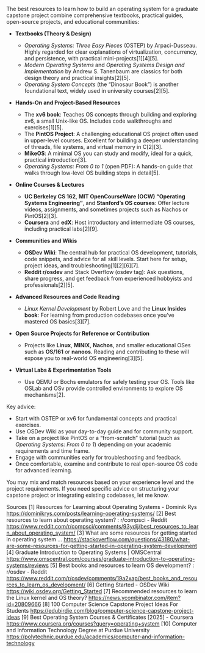 The best resources to learn how to build an operating system for a graduate capstone project combine comprehensive textbooks, practical guides, open-source projects, and educational communities:

- **Textbooks (Theory & Design)**
  - *Operating Systems: Three Easy Pieces* (OSTEP) by Arpaci-Dusseau. Highly regarded for clear explanations of virtualization, concurrency, and persistence, with practical mini-projects[1][4][5].
  - *Modern Operating Systems* and *Operating Systems Design and Implementation* by Andrew S. Tanenbaum are classics for both design theory and practical insights[2][5].
  - *Operating System Concepts* (the “Dinosaur Book”) is another foundational text, widely used in university courses[2][5].

- **Hands-On and Project-Based Resources**
  - The **xv6 book**: Teaches OS concepts through building and exploring xv6, a small Unix-like OS. Includes code walkthroughs and exercises[1][5].
  - The **PintOS Project**: A challenging educational OS project often used in upper-level courses. Excellent for building a deeper understanding of threads, file systems, and virtual memory in C[2][3].
  - **MikeOS**: A minimal OS you can study and modify, ideal for a quick, practical introduction[3].
  - *Operating Systems: From 0 to 1* (open PDF): A hands-on guide that walks through low-level OS building steps in detail[5].

- **Online Courses & Lectures**
  - **UC Berkeley CS 162**, **MIT OpenCourseWare (OCW) “Operating Systems Engineering”**, and **Stanford’s OS courses**: Offer lecture videos, assignments, and sometimes projects such as Nachos or PintOS[2][3].
  - **Coursera** and **edX**: Host introductory and intermediate OS courses, including practical labs[2][9].

- **Communities and Wikis**
  - **OSDev Wiki**: The central hub for practical OS development, tutorials, code snippets, and advice for all skill levels. Start here for setup, project ideas, and troubleshooting[1][2][6][7].
  - **Reddit r/osdev** and Stack Overflow (osdev tag): Ask questions, share progress, and get feedback from experienced hobbyists and professionals[2][5].

- **Advanced Resources and Code Reading**
  - *Linux Kernel Development* by Robert Love and the **Linux Insides book**: For learning from production codebases once you’ve mastered OS basics[3][7].

- **Open Source Projects for Reference or Contribution**
  - Projects like **Linux**, **MINIX**, **Nachos**, and smaller educational OSes such as **OS/161** or **nanoos**. Reading and contributing to these will expose you to real-world OS engineering[3][5].

- **Virtual Labs & Experimentation Tools**
  - Use QEMU or Bochs emulators for safely testing your OS. Tools like OSLab and OSv provide controlled environments to explore OS mechanisms[2].

Key advice:
- Start with OSTEP or xv6 for fundamental concepts and practical exercises.
- Use OSDev Wiki as your day-to-day guide and for community support.
- Take on a project like PintOS or a “from-scratch” tutorial (such as *Operating Systems: From 0 to 1*) depending on your academic requirements and time frame.
- Engage with communities early for troubleshooting and feedback.
- Once comfortable, examine and contribute to real open-source OS code for advanced learning.

You may mix and match resources based on your experience level and the project requirements. If you need specific advice on structuring your capstone project or integrating existing codebases, let me know.

Sources
[1] Resources for Learning about Operating Systems - Dominik Rys https://dominikrys.com/posts/learning-operating-systems/
[2] Best resources to learn about operating system? : r/compsci - Reddit https://www.reddit.com/r/compsci/comments/93ydij/best_resources_to_learn_about_operating_system/
[3] What are some resources for getting started in operating system ... https://stackoverflow.com/questions/43180/what-are-some-resources-for-getting-started-in-operating-system-development
[4] Graduate Introduction to Operating Systems | OMSCentral https://www.omscentral.com/courses/graduate-introduction-to-operating-systems/reviews
[5] Best books and resources to learn OS development? : r/osdev - Reddit https://www.reddit.com/r/osdev/comments/19a2xap/best_books_and_resources_to_learn_os_development/
[6] Getting Started - OSDev Wiki https://wiki.osdev.org/Getting_Started
[7] Recommended resources to learn the Linux kernel and OS theory? https://news.ycombinator.com/item?id=20809666
[8] 100 Computer Science Capstone Project Ideas For Students https://edubirdie.com/blog/computer-science-capstone-project-ideas
[9] Best Operating System Courses & Certificates [2025] - Coursera https://www.coursera.org/courses?query=operating+system
[10] Computer and Information Technology Degree at Purdue University https://polytechnic.purdue.edu/academics/computer-and-information-technology

